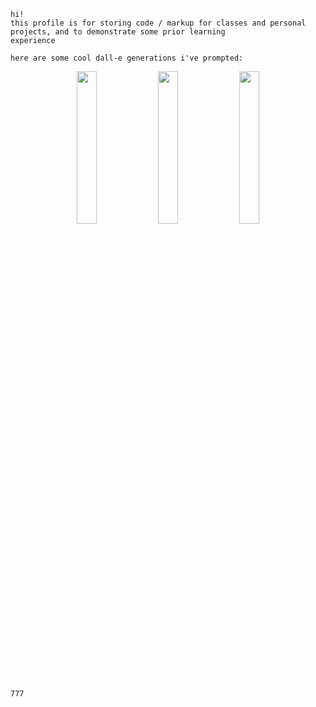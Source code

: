 ```
hi!
this profile is for storing code / markup for classes and personal projects, and to demonstrate some prior learning
experience

here are some cool dall-e generations i've prompted:
```

<p align="center" font-size="x-small">
    <img src="https://raw.githubusercontent.com/777phantasm/777phantasm/main/DALL%C2%B7E%202022-07-31%2012.02.47%20-%20Hex%20Maniac%20from%20Pokemon%20prays%20before%20bed%2C%20painted%20by%20John%20William%20Waterhouse.png" width="25%">
    <img src="https://raw.githubusercontent.com/777phantasm/777phantasm/main/DALL%C2%B7E%202022-08-12%2009.10.27%20-%20Bridget%20from%20Guilty%20Gear%20praying%2C%20lithograph.png" width="25%">
    <img src="https://raw.githubusercontent.com/777phantasm/777phantasm/main/DALL%C2%B7E%202022-07-31%2001.32.16%20-%20Asuka%20from%20Evangelion%20converts%20to%20Christianity%2C%20lithograph.png" width="25%">
<!--
    <br>Left: Hex Maniac prays before bed, painted by John William Waterhouse.
    <br>Center: Bridget from Guilty Gear praying, lithograph.
    <br>Right: Asuka from Evangelion converts to Christianity, lithograph.
-->
</p>

```
777
```
